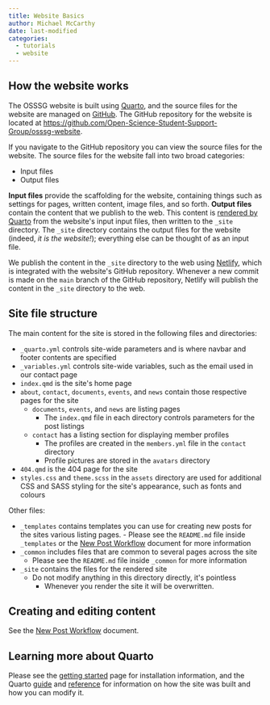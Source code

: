 ```yaml
---
title: Website Basics
author: Michael McCarthy
date: last-modified
categories:
  - tutorials
  - website
---
```


## How the website works

The OSSSG website is built using [Quarto](https://quarto.org), and the source files for the website are managed on [GitHub](https://github.com). The GitHub repository for the website is located at <https://github.com/Open-Science-Student-Support-Group/osssg-website>.

If you navigate to the GitHub repository you can view the source files for the website. The source files for the website fall into two broad categories:

- Input files
- Output files

**Input files** provide the scaffolding for the website, containing things such as settings for pages, written content, image files, and so forth. **Output files** contain the content that we publish to the web. This content is [rendered by Quarto](https://quarto.org/docs/websites/publishing-websites.html) from the website's input input files, then written to the `_site` directory. The `_site` directory contains the output files for the website (indeed, *it is the website!*); everything else can be thought of as an input file.

We publish the content in the `_site` directory to the web using [Netlify](https://www.netlify.com/), which is integrated with the website's GitHub repository. Whenever a new commit is made on the `main` branch of the GitHub repository, Netlify will publish the content in the `_site` directory to the web.

## Site file structure

The main content for the site is stored in the following files and directories:

- `_quarto.yml` controls site-wide parameters and is where navbar and footer contents are specified
- `_variables.yml` controls site-wide variables, such as the email used in our contact page
- `index.qmd` is the site's home page
- `about`, `contact`, `documents`, `events`, and `news` contain those respective pages for the site
  - `documents`, `events`, and `news` are listing pages
      - The `index.qmd` file in each directory controls parameters for the post listings
  - `contact` has a listing section for displaying member profiles
      - The profiles are created in the `members.yml` file in the `contact` directory
      - Profile pictures are stored in the `avatars` directory
- `404.qmd` is the 404 page for the site
- `styles.css` and `theme.scss` in the `assets` directory are used for additional CSS and SASS styling for the site's appearance, such as fonts and colours

Other files:

- `_templates` contains templates you can use for creating new posts for the sites various listing pages.     - Please see the `README.md` file inside `_templates` or the [New Post Workflow](/documents/posts/new-post-workflow) document for more information
- `_common` includes files that are common to several pages across the site
    - Please see the `README.md` file inside `_common` for more information
- `_site` contains the files for the rendered site
    - Do not modify anything in this directory directly, it's pointless
        - Whenever you render the site it will be overwritten. 

## Creating and editing content

See the [New Post Workflow](/documents/posts/new-post-workflow) document.

## Learning more about Quarto

Please see the [getting started](https://quarto.org/docs/get-started/) page for installation information, and the Quarto [guide](https://quarto.org/docs/guide/) and [reference](https://quarto.org/docs/reference/) for information on how the site was built and how you can modify it.
